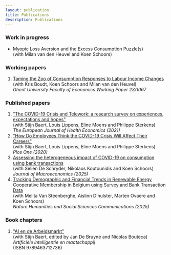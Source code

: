 ```yaml
---
layout: publication
title: Publications
description: Publications
---
```


### Work in progress
* Myopic Loss Aversion and the Excess Consumption Puzzle(s)<br>
(with Milan van den Heuvel and Koen Schoors)

### Working papers
1. <a href="https://wps-feb.ugent.be/Papers/wp_23_1067.pdf">Taming the Zoo of Consumption Responses to Labour Income Changes</a><br>
(with Kris Boudt, Koen Schoors and Milan van den Heuvel)<br>
_Ghent University Faculty of Economics Working Paper 23/1067_

### Published papers
1. <a href="https://doi.org/10.1007/s10198-021-01392-z">"The COVID-19 Crisis and Telework: a research survey on experiences, expectations and hopes"</a><br>
(with Stijn Baert, Louis Lippens, Eline Moens and Philippe Sterkens)<br>
 _The European Journal of Health Economics (2021)_<br>
2. <a href="https://doi.org/10.1371/journal.pone.0246899">"How Do Employees Think the COVID-19 Crisis Will Affect Their Careers"</a><br>
 (with Stijn Baert, Louis Lippens, Eline Moens and Philippe Sterkens)<br>
 _Plos One (2020)_
3. <a href="https://doi.org/10.1016/j.jmacro.2025.103677">Assessing the heterogeneous impact of COVID-19 on consumption
using bank transactions</a><br>
(with Selien De Schryder, Nikolaos Koutounidis and Koen Schoors)<br>
_Journal of Macroeconomics (2025)_<br>
4. <a href ="https://doi.org/10.1057/s41599-025-05447-x"> Tracking Demographic and Financial Trends in Renewable Energy Cooperative Membership in Belgium using Survey and Bank Transaction Data</a><br>
(with Melita Van Steenberghe, Aislinn D’hulster, Marten Ovaere and Koen Schoors)<br>
_Nature Humanities and Social Sciences Communications (2025)_<br>

### Book chapters
1. <a href="https://gompel-svacina.eu/product/artificiele-intelligentie-en-maatschappij/">"AI en de Arbeidsmarkt"</a><br>
(with Stijn Baert, edited by Jan De Bruyne and Nicolas Bouteca)<br>
_Artificiële intelligentie en maatschappij_<br>(ISBN 9789463712736)